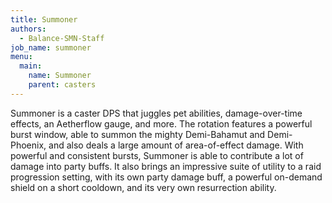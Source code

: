 ```yaml
---
title: Summoner
authors:
  - Balance-SMN-Staff
job_name: summoner
menu:
  main:
    name: Summoner
    parent: casters
---
```

Summoner is a caster DPS that juggles pet abilities, damage-over-time effects, an Aetherflow gauge, and more. The rotation features a powerful burst window, able to summon the mighty Demi-Bahamut and Demi-Phoenix, and also deals a large amount of area-of-effect damage. With powerful and consistent bursts, Summoner is able to contribute a lot of damage into party buffs. It also brings an impressive suite of utility to a raid progression setting, with its own party damage buff, a powerful on-demand shield on a short cooldown, and its very own resurrection ability.